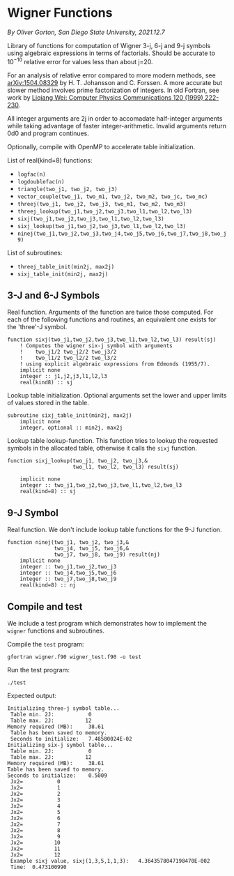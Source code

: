 # Wigner Functions

*By Oliver Gorton, San Diego State University, 2021.12.7*

Library of functions for computation of Wigner 3-j, 6-j and 9-j symbols
using algebraic expressions in terms of factorials. Should be accurate
to $10^{-10}$ relative error for values less than about j=20.

For an analysis of relative error compared to more modern methods, see
[arXiv:1504.08329](https://arxiv.org/abs/1504.08329) by H. T. Johansson and C.
Forssen. A more accurate but slower method involves prime factorization of
integers. In old Fortran, see work by [Liqiang Wei: Computer Physics
Communications 120 (1999) 222-230](https://doi.org/10.1016/S0010-4655(99)00232-5).

All integer arguments are 2j in order to accomadate half-integer
arguments while taking advantage of faster integer-arithmetic.
Invalid arguments return 0d0 and program continues.

Optionally, compile with OpenMP to accelerate table initialization.

List of real(kind=8) functions:

- `logfac(n)`
- `logdoublefac(n)`
- `triangle(two_j1, two_j2, two_j3)`
- `vector_couple(two_j1, two_m1, two_j2, two_m2, two_jc, two_mc)`
- `threej(two_j1, two_j2, two_j3, two_m1, two_m2, two_m3)`
- `threej_lookup(two_j1,two_j2,two_j3,two_l1,two_l2,two_l3)`
- `sixj(two_j1,two_j2,two_j3,two_l1,two_l2,two_l3)`
- `sixj_lookup(two_j1,two_j2,two_j3,two_l1,two_l2,two_l3)`
- `ninej(two_j1,two_j2,two_j3,two_j4,two_j5,two_j6,two_j7,two_j8,two_j9)`

List of subroutines:

- `threej_table_init(min2j, max2j)`
- `sixj_table_init(min2j, max2j)`

## 3-J and 6-J Symbols
Real function. Arguments of the function are twice those computed. For each of the following functions and routines, an equivalent one exists for the 'three'-J symbol.
```Fortran
function sixj(two_j1,two_j2,two_j3,two_l1,two_l2,two_l3) result(sj)
    ! Computes the wigner six-j symbol with arguments
    !    two_j1/2 two_j2/2 two_j3/2
    !    two_l1/2 two_l2/2 two_l3/2
    ! using explicit algebraic expressions from Edmonds (1955/7).
    implicit none
    integer :: j1,j2,j3,l1,l2,l3
    real(kind8) :: sj
```
Lookup table initialization. Optional arguments set the lower and upper limits of values stored in the table.
```Fortran
subroutine sixj_table_init(min2j, max2j)
    implicit none
    integer, optional :: min2j, max2j
```
Lookup table lookup-function. This function tries to lookup the requested symbols in the allocated table, otherwise it calls the `sixj` function.
```Fortran
function sixj_lookup(two_j1, two_j2, two_j3,&
                     two_l1, two_l2, two_l3) result(sj)

    implicit none
    integer :: two_j1,two_j2,two_j3,two_l1,two_l2,two_l3
    real(kind=8) :: sj
```
## 9-J Symbol
Real function. We don't include lookup table functions for the 9-J function. 

```Fortran
function ninej(two_j1, two_j2, two_j3,&
               two_j4, two_j5, two_j6,&
               two_j7, two_j8, two_j9) result(nj)
    implicit none
    integer :: two_j1,two_j2,two_j3
    integer :: two_j4,two_j5,two_j6
    integer :: two_j7,two_j8,two_j9
    real(kind=8) :: nj
```

## Compile and test

We include a test program which demonstrates how to implement the `wigner`
functions and subroutines.

Compile the `test` program:
```
gfortran wigner.f90 wigner_test.f90 -o test
```
Run the test program:
```
./test
``` 
Expected output:
```
Initializing three-j symbol table...
 Table min. 2J:           0
 Table max. 2J:          12
Memory required (MB):     38.61
 Table has been saved to memory.
 Seconds to initialize:   7.48580024E-02
Initializing six-j symbol table...
 Table min. 2J:           0
 Table max. 2J:          12
Memory required (MB):     38.61
Table has been saved to memory.
Seconds to initialize:    0.5009
 Jx2=           0
 Jx2=           1
 Jx2=           2
 Jx2=           3
 Jx2=           4
 Jx2=           5
 Jx2=           6
 Jx2=           7
 Jx2=           8
 Jx2=           9
 Jx2=          10
 Jx2=          11
 Jx2=          12
 Example sixj value, sixj(1,3,5,1,1,3):   4.3643578047198470E-002
 Time:  0.473100990 
```
